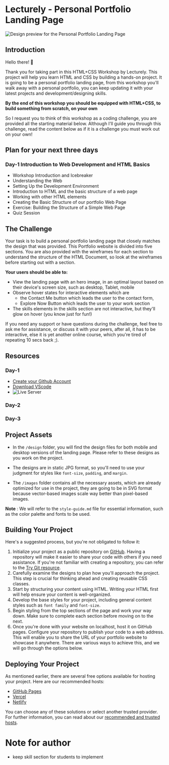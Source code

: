 # Lecturely - Personal Portfolio Landing Page

![Design preview for the Personal Portfolio Landing Page ](./design/desktop-preview.jpg)

## Introduction

Hello there! 👋

Thank you for taking part in this HTML+CSS Workshop by Lecturely. This project will help you learn HTML and CSS by building a hands-on project. It is going to be a personal portfolio landing page, from this workshop you'll walk away with a personal portfolio, you can keep updating it with your latest projects and development/designing skills.

**By the end of this workshop you should be equipped with HTML+CSS, to build something from scratch, on your own**

So I request you to think of this workshop as a coding challenge, you are provided all the starting material below. Although I'll guide you through this challenge, read the content below as if it is a challenge you must work out on your own!

## Plan for your next three days

### Day-1 Introduction to Web Development and HTML Basics
- Workshop Introduction and Icebreaker 
- Understanding the Web 
- Setting Up the Development Environment
- Introduction to HTML and the basic structure of a web page
- Working with other HTML elements
- Creating the Basic Structure of our portfolio Web Page 
- Exercise: Building the Structure of a Simple Web Page 
- Quiz Session 

## The Challenge

Your task is to build a personal portfolio landing page that closely matches the design that was provided. This Portfolio website is divided into five sections. You are also provided with the wireframes for each section to understand the structure of the HTML Document, so look at the wireframes before starting out with a section.

**Your users should be able to:**

- View the landing page with an hero image, in an optimal layout based on their device's screen size, such as desktop, Tablet, mobile
- Observe hover states for interactive elements which are
    - the Contact Me button which leads the user to the contact form,
    - Explore Now Button which leads the user to your work section
- The skills elements in the skills section are not interactive, but they'll glow on hover (you know just for fun!)

If you need any support or have questions during the challenge, feel free to ask me for assistance, or discuss it with your peers, after all, it has to be interactive, else it is yet another online course, which you're tired of repeating 10 secs back ;).

## Resources 

### Day-1
- [Create your Github Account](https://github.com/)
- [Download VScode](https://code.visualstudio.com/download)
- ![Live Server](https://github.com/nis6/Portfolio-Landing-Page/assets/47380034/5a39b9c2-a507-4ac9-9728-75deb0130329)


### Day-2

### Day-3

## Project Assets

- In the `/design` folder, you will find the design files for both mobile and desktop versions of the landing page. Please refer to these designs as you work on the project.

- The designs are in static JPG format, so you'll need to use your judgment for styles like `font-size`, `padding`, and `margin`. 

- The `/images` folder contains all the necessary assets, which are already optimized for use in the project, they are going to be in SVG format because vector-based images scale way better than pixel-based images.

**Note** : We will refer to the `style-guide.md` file for essential information, such as the color palette and fonts to be used.

## Building Your Project

Here's a suggested process, but you're not obligated to follow it:

1. Initialize your project as a public repository on [GitHub](https://github.com/). Having a repository will make it easier to share your code with others if you need assistance. If you're not familiar with creating a repository, you can refer to the [Try Git resource](https://try.github.io/).
2. Carefully examine the designs to plan how you'll approach the project. This step is crucial for thinking ahead and creating reusable CSS classes.
3. Start by structuring your content using HTML. Writing your HTML first will help ensure your content is well-organized.
4. Develop the base styles for your project, including general content styles such as `font family` and `font-size`.
5. Begin styling from the top sections of the page and work your way down. Make sure to complete each section before moving on to the next.
6. Once you're done with your website on localhost, host it on GitHub pages. Configure your repository to publish your code to a web address. This will enable you to share the URL of your portfolio website to showcase it anywhere. There are various ways to achieve this, and we will go through the options below.

## Deploying Your Project

As mentioned earlier, there are several free options available for hosting your project. Here are our recommended hosts:

- [GitHub Pages](https://pages.github.com/)
- [Vercel](https://vercel.com/)
- [Netlify](https://www.netlify.com/)

You can choose any of these solutions or select another trusted provider. For further information, you can read about our [recommended and trusted hosts](https://medium.com/frontend-mentor/frontend-mentor-trusted-hosting-providers-bf000dfebe).

# Note for author

- keep skill section for students to implement
